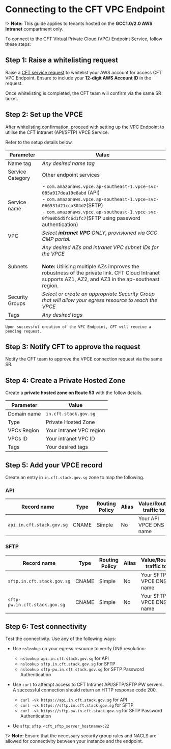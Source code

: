 # Connecting to the CFT VPC Endpoint

!> **Note:**  This guide applies to tenants hosted on the **GCC1.0/2.0 AWS Intranet** compartment only.

To connect to the CFT Virtual Private Cloud (VPC) Endpoint Service, follow these steps:

## Step 1: Raise a whitelisting request

Raise a [CFT service request](http://go.gov.sg/cft-sm) to whitelist your AWS account for access CFT VPC Endpoint. Ensure to include your **12-digit AWS Account ID** in the request. 

Once whitelisting is completed, the CFT team will confirm via the same SR ticket.

## Step 2: Set up the VPCE

After whitelisting confirmation, proceed with setting up the VPC Endpoint to utilise the CFT Intranet (API/SFTP) VPCE Service. 

Refer to the setup details below.

| Parameter | Value |
|--|--|
| Name tag | *Any desired name tag* |
| Service Category | Other endpoint services |
| Service name | - `com.amazonaws.vpce.ap-southeast-1.vpce-svc-085a917dea19e8abd` (API)<br>- `com.amazonaws.vpce.ap-southeast-1.vpce-svc-066531d21cca304d2`(SFTP)<br>-  `com.amazonaws.vpce.ap-southeast-1.vpce-svc-0f9a0b5d5fc6d1fc7`(SFTP using password authentication) |
| VPC | *Select **intranet VPC** ONLY, provisioned via GCC CMP portal.* |
| Subnets | *Any desired AZs and intranet VPC subnet IDs for the VPCE* <br><br>**Note:**  Utilising multiple AZs improves the robustness of the private link. CFT Cloud Intranet supports AZ1, AZ2, and AZ3 in the ap-southeast region. |
| Security Groups | *Select or create an appropriate Security Group that will allow your egress resource to reach the VPCE* |
| Tags | *Any desired tags* |

    Upon successful creation of the VPC Endpoint, CFT will receive a pending request.

## Step 3: Notify CFT to approve the request

Notify the CFT team to approve the VPCE connection request via the same SR.


## Step 4: Create a Private Hosted Zone

Create a **private hosted zone on Route 53** with the follow details.

| Parameter | Value |
|--|--|
| Domain name | `in.cft.stack.gov.sg` |
| Type | Private Hosted Zone |
| VPCs Region | Your intranet VPC region |
| VPCs ID | Your intranet VPC ID |
| Tags | Your desired tags |

## Step 5: Add your VPCE record

Create an entry in `in.cft.stack.gov.sg` zone to map the following.

### API

| Record name| Type | Routing Policy | Alias |Value/Route traffic to | TTL |
|--|--|--|--|--|--|
| `api.in.cft.stack.gov.sg` | CNAME | Simple | No | Your API VPCE DNS name | 300 |

### SFTP

| Record name| Type | Routing Policy | Alias |Value/Route traffic to | TTL |
|--|--|--|--|--|--|
| `sftp.in.cft.stack.gov.sg` | CNAME | Simple | No | Your SFTP VPCE DNS name | 300 |
| `sftp-pw.in.cft.stack.gov.sg` | CNAME | Simple | No | Your SFTP VPCE DNS name | 300 |

## Step 6: Test connectivity

Test the connectivity. Use any of the following ways:

- Use `nslookup` on your egress resource to verify DNS resolution:

    - `nslookup api.in.cft.stack.gov.sg` for API 
    - `nslookup sftp.in.cft.stack.gov.sg` for SFTP
    - `nslookup sftp-pw.in.cft.stack.gov.sg` for SFTP Password Authentication 

- Use `curl` to attempt access to CFT Intranet API/SFTP/SFTP PW servers. A successful connection should return an HTTP response code 200.

    - `curl -vk https://api.in.cft.stack.gov.sg` for API
    - `curl -vk https://sftp.in.cft.stack.gov.sg` for SFTP
    - `curl -vk https://sftp-pw.in.cft.stack.gov.sg` for SFTP Password Authentication 

- Ue `sftp`: `sftp <cft_sftp_server_hostname>:22`

?> **Note:** Ensure that the necessary security group rules and NACLS are allowed for connectivity between your instance and the endpoint.